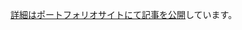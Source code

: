[詳細はポートフォリオサイトにて記事を公開](https://portfolio-4ng.pages.dev/blog/2025-10-8-publish-school-work/#%E3%83%AC%E3%82%B9%E3%83%9D%E3%83%B3%E3%82%B7%E3%83%96%E3%83%87%E3%82%B6%E3%82%A4%E3%83%B33)しています。
